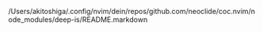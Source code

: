 /Users/akitoshiga/.config/nvim/dein/repos/github.com/neoclide/coc.nvim/node_modules/deep-is/README.markdown
